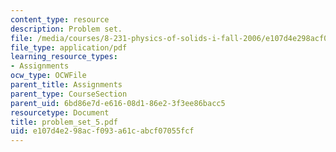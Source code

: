 ```yaml
---
content_type: resource
description: Problem set.
file: /media/courses/8-231-physics-of-solids-i-fall-2006/e107d4e298acf093a61cabcf07055fcf_problem_set_5.pdf
file_type: application/pdf
learning_resource_types:
- Assignments
ocw_type: OCWFile
parent_title: Assignments
parent_type: CourseSection
parent_uid: 6bd86e7d-e616-08d1-86e2-3f3ee86bacc5
resourcetype: Document
title: problem_set_5.pdf
uid: e107d4e2-98ac-f093-a61c-abcf07055fcf
---
```

